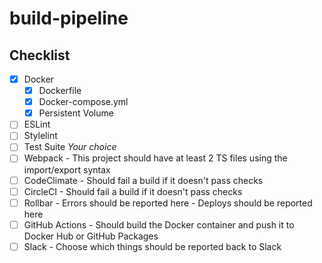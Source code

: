 # build-pipeline

## Checklist

- [x] Docker
  - [x] Dockerfile
  - [x] Docker-compose.yml
  - [x] Persistent Volume
- [ ] ESLint
- [ ] Stylelint
- [ ] Test Suite _Your choice_
- [ ] Webpack - This project should have at least 2 TS files using the import/export syntax
- [ ] CodeClimate - Should fail a build if it doesn't pass checks
- [ ] CircleCI - Should fail a build if it doesn't pass checks
- [ ] Rollbar - Errors should be reported here - Deploys should be reported here
- [ ] GitHub Actions - Should build the Docker container and push it to Docker Hub or GitHub Packages
- [ ] Slack - Choose which things should be reported back to Slack
